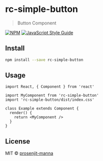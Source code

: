 # rc-simple-button

> Button Component 

[![NPM](https://img.shields.io/npm/v/rc-simple-button.svg)](https://www.npmjs.com/package/rc-simple-button) [![JavaScript Style Guide](https://img.shields.io/badge/code_style-standard-brightgreen.svg)](https://standardjs.com)

## Install

```bash
npm install --save rc-simple-button
```

## Usage

```tsx
import React, { Component } from 'react'

import MyComponent from 'rc-simple-button'
import 'rc-simple-button/dist/index.css'

class Example extends Component {
  render() {
    return <MyComponent />
  }
}
```

## License

MIT © [prosenjit-manna](https://github.com/prosenjit-manna)
